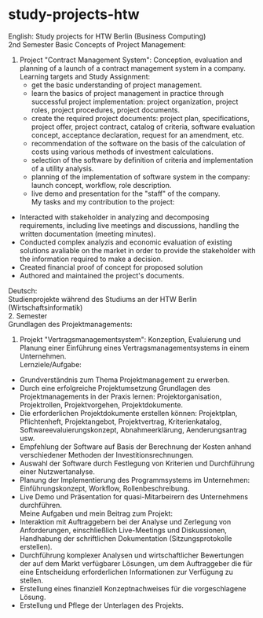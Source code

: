 # study-projects-htw

English:
Study projects for HTW Berlin (Business Computing)  
2nd Semester
Basic Concepts of Project Management: 
1) Project "Contract Management System": Conception, evaluation and planning of a launch of a contract management system in a company.   
  Learning targets and Study Assignment:
    - get the basic understanding of project management.
    - learn the basics of project management in practice through successful project implementation: project organization, project roles, project procedures, project documents.
    - create the required project documents: project plan, specifications, project offer, project contract, catalog of criteria, software evaluation concept, acceptance declaration, request for an amendment, etc.
    - recommendation of the software on the basis of the calculation of costs using various methods of investment calculations.
    - selection of the software by definition of criteria and implementation of a utility analysis.
    - planning of the implementation of software system in the company: launch concept, workflow, role description.
    - live demo and presentation for the "staff" of the company.       
  My tasks and my contribution to the project:   
- Interacted with stakeholder in analyzing and decomposing requirements, including live meetings and discussions, handling the written documentation (meeting minutes).
- Conducted complex analyzis and economic evaluation of existing solutions avaliable on the market in order to provide the stakeholder with the information required to make a decision.
- Created financial proof of concept for proposed solution
- Authored and maintained the project's documents.

Deutsch:  
Studienprojekte während des Studiums an der HTW Berlin (Wirtschaftsinformatik)    
2. Semester  
Grundlagen des Projektmanagements:    
1) Projekt "Vertragsmanagementsystem": Konzeption, Evaluierung und Planung einer Einführung eines Vertragsmanagementsystems in einem Unternehmen.   
  Lernziele/Aufgabe:     
  - Grundverständnis zum Thema Projektmanagement zu erwerben. 
  - Durch eine erfolgreiche Projektumsetzung Grundlagen des Projektmanagements in der Praxis lernen: Projektorganisation, Projektrollen, Projektvorgehen, Projektdokumente.
  - Die erforderlichen Projektdokumente erstellen können: Projektplan, Pflichtenheft, Projektangebot, Projektvertrag, Kriterienkatalog, Softwareevaluierungskonzept, Abnahmeerklärung, Aenderungsantrag usw.
  - Empfehlung der Software auf Basis der Berechnung der Kosten anhand verschiedener Methoden der Investitionsrechnungen.
  - Auswahl der Software durch Festlegung von Kriterien und Durchführung einer Nutzwertanalyse.
  - Planung der Implementierung des Programmsystems im Unternehmen: Einführungskonzept, Workflow, Rollenbeschreibung.  
  - Live Demo und Präsentation for quasi-Mitarbeirern des Unternehmens durchführen.   
  Meine Aufgaben und mein Beitrag zum Projekt:   
- Interaktion mit Auftraggebern bei der Analyse und Zerlegung von Anforderungen, einschließlich Live-Meetings und Diskussionen, Handhabung der schriftlichen Dokumentation (Sitzungsprotokolle erstellen).
- Durchführung komplexer Analysen und wirtschaftlicher Bewertungen der auf dem Markt verfügbarer Lösungen, um dem Auftraggeber die für eine Entscheidung erforderlichen Informationen zur Verfügung zu stellen.
- Erstellung eines finanziell Konzeptnachweises für die vorgeschlagene Lösung.
- Erstellung und Pflege der Unterlagen des Projekts.
